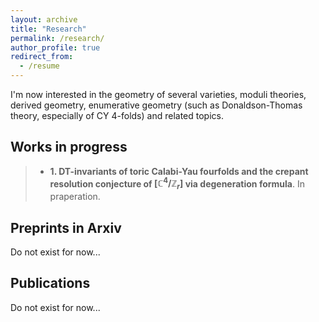 ```yaml
---
layout: archive
title: "Research"
permalink: /research/
author_profile: true
redirect_from:
  - /resume
---
```


I'm now interested in the geometry of several varieties, moduli theories, derived geometry, enumerative geometry (such as Donaldson-Thomas theory, especially of CY $4$-folds) and related topics.

## Works in progress
> + **1. DT-invariants of toric Calabi-Yau fourfolds and the crepant resolution conjecture of $[\mathbb C^4/\mathbb Z_r]$ via degeneration formula**. In praperation.

## Preprints in Arxiv

Do not exist for now...

## Publications

Do not exist for now...
